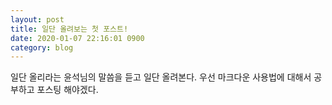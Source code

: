 ```yaml
---
layout: post
title: 일단 올려보는 첫 포스트!
date: 2020-01-07 22:16:01 0900
category: blog
---
```


일단 올리라는 윤석님의 말씀을 듣고 일단 올려본다.
우선 마크다운 사용법에 대해서 공부하고 포스팅 해야겠다.
